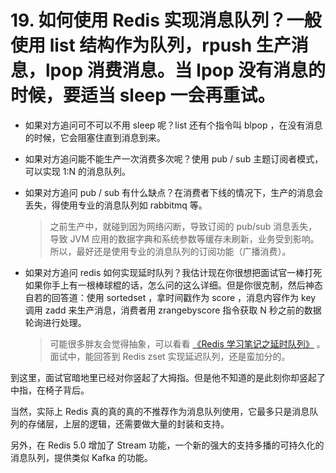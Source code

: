 # 19. 如何使用 Redis 实现消息队列？一般使用 list 结构作为队列，rpush 生产消息，lpop 消费消息。当 lpop 没有消息的时候，要适当 sleep 一会再重试。

- 如果对方追问可不可以不用 sleep 呢？list 还有个指令叫 blpop ，在没有消息的时候，它会阻塞住直到消息到来。

- 如果对方追问能不能生产一次消费多次呢？使用 pub / sub 主题订阅者模式，可以实现 1:N 的消息队列。

- 如果对方追问 pub / sub 有什么缺点？在消费者下线的情况下，生产的消息会丢失，得使用专业的消息队列如 rabbitmq 等。

  > 之前生产中，就碰到因为网络闪断，导致订阅的 pub/sub 消息丢失，导致 JVM 应用的数据字典和系统参数等缓存未刷新，业务受到影响。所以，最好还是使用专业的消息队列的订阅功能（广播消费）。

- 如果对方追问 redis 如何实现延时队列？我估计现在你很想把面试官一棒打死如果你手上有一根棒球棍的话，怎么问的这么详细。但是你很克制，然后神态自若的回答道：使用 sortedset ，拿时间戳作为 score ，消息内容作为 key 调用 zadd 来生产消息，消费者用 zrangebyscore 指令获取 N 秒之前的数据轮询进行处理。

  > 可能很多胖友会觉得抽象，可以看看 [《Redis 学习笔记之延时队列》](https://cloud.tencent.com/developer/article/1401122) 。面试中，能回答到 Redis zset 实现延迟队列，还是蛮加分的。

到这里，面试官暗地里已经对你竖起了大拇指。但是他不知道的是此刻你却竖起了中指，在椅子背后。

当然，实际上 Redis 真的真的真的不推荐作为消息队列使用，它最多只是消息队列的存储层，上层的逻辑，还需要做大量的封装和支持。

另外，在 Redis 5.0 增加了 Stream 功能，一个新的强大的支持多播的可持久化的消息队列，提供类似 Kafka 的功能。

